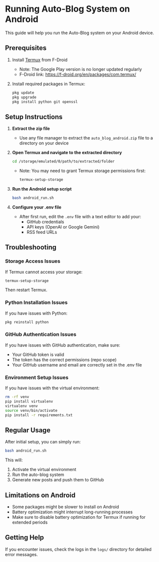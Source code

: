 # Running Auto-Blog System on Android

This guide will help you run the Auto-Blog system on your Android device.

## Prerequisites

1. Install [Termux](https://f-droid.org/en/packages/com.termux/) from F-Droid
   - Note: The Google Play version is no longer updated regularly
   - F-Droid link: https://f-droid.org/en/packages/com.termux/

2. Install required packages in Termux:
   ```bash
   pkg update
   pkg upgrade
   pkg install python git openssl
   ```

## Setup Instructions

1. **Extract the zip file**
   - Use any file manager to extract the `auto_blog_android.zip` file to a directory on your device

2. **Open Termux and navigate to the extracted directory**
   ```bash
   cd /storage/emulated/0/path/to/extracted/folder
   ```
   - Note: You may need to grant Termux storage permissions first:
     ```bash
     termux-setup-storage
     ```

3. **Run the Android setup script**
   ```bash
   bash android_run.sh
   ```

4. **Configure your .env file**
   - After first run, edit the `.env` file with a text editor to add your:
     - GitHub credentials
     - API keys (OpenAI or Google Gemini)
     - RSS feed URLs

## Troubleshooting

### Storage Access Issues
If Termux cannot access your storage:
```bash
termux-setup-storage
```
Then restart Termux.

### Python Installation Issues
If you have issues with Python:
```bash
pkg reinstall python
```

### GitHub Authentication Issues
If you have issues with GitHub authentication, make sure:
- Your GitHub token is valid
- The token has the correct permissions (repo scope)
- Your GitHub username and email are correctly set in the .env file

### Environment Setup Issues
If you have issues with the virtual environment:
```bash
rm -rf venv
pip install virtualenv
virtualenv venv
source venv/bin/activate
pip install -r requirements.txt
```

## Regular Usage

After initial setup, you can simply run:
```bash
bash android_run.sh
```

This will:
1. Activate the virtual environment
2. Run the auto-blog system
3. Generate new posts and push them to GitHub

## Limitations on Android

- Some packages might be slower to install on Android
- Battery optimization might interrupt long-running processes
- Make sure to disable battery optimization for Termux if running for extended periods

## Getting Help

If you encounter issues, check the logs in the `logs/` directory for detailed error messages. 